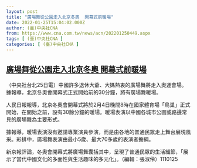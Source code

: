 ```yaml
---
layout: post
title: "廣場舞從公園走入北京冬奧  開幕式前暖場"
date: 2022-01-25T15:04:02.000Z
author: (臺)中央社CNA
from: https://www.cna.com.tw/news/acn/202201250449.aspx
tags: [ (臺)中央社CNA ]
categories: [ (臺)中央社CNA ]
---
```

<!--1643123042000-->
[廣場舞從公園走入北京冬奧  開幕式前暖場](https://www.cna.com.tw/news/acn/202201250449.aspx)
------

<div>
<div></div><div><p>（中央社台北25日電）中國許多退休大爺、大媽熱衷的廣場舞將走入奧運會場。據報導，北京冬奧會開幕式正式開始前的30分鐘，將有廣場舞暖場。</p><p>人民日報報導，北京冬奧會開幕式將於2月4日晚間8時在國家體育場「鳥巢」正式開始，在開始之前，設有30餘分鐘的暖場。暖場表演以中國各城市公園或路邊常見的廣場舞為主要形式。</p><p>據報導，暖場表演沒有邀請專業演員參演，而是由各地的普通民眾走上舞台展現風采。彩排中，廣場舞表演由最小5歲、最大70多歲的表演者擔綱。</p><p>新京報評論，冬奧會開幕式將廣場舞囊括其中，呈現了普通民眾的生活細節，「展示了當代中國文化的多面性與生活趣味的多元化」。（編輯：張淑伶）1110125</p></div>
</div>
